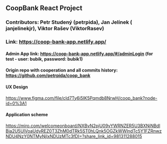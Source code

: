 ## CoopBank React Project
### Contributors: Petr Studený (petrpida), Jan Jelínek ( janjelinekjr), Viktor Rašev (ViktorRasev)

### Link: https://coop-bank-app.netlify.app/

#### Admin App link: https://coop-bank-app.netlify.app/#/adminLogin (for test - user: bubik, password: bubik1)

#### Origin repo with cooperation and all commits history: https://github.com/petrpida/coop_bank

#### UX Design
https://www.figma.com/file/cId7Ty6i5IK5Pqmdb8NrwH/coop_bank?node-id=0%3A1

#### Application scheme
https://miro.com/welcomeonboard/NXBvN2pjU09vYWRNZER5U3BXNjNBdlBia2U5UlVoaUdyREZ0T3ZhM0dTRk5ST0hLQnk5OGZkWWlndTc5Y1FZRnwzNDU4NzY0NTMyNjIxNDUzMTc3fDI=?share_link_id=981311288015
